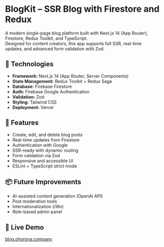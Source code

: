 # BlogKit – SSR Blog with Firestore and Redux

A modern single-page blog platform built with Next.js 14 (App Router), Firestore, Redux Toolkit, and TypeScript.  
Designed for content creators, this app supports full SSR, real-time updates, and advanced form validation with Zod.

## 🔧 Technologies

- **Framework:** Next.js 14 (App Router, Server Components)
- **State Management:** Redux Toolkit + Redux Saga
- **Database:** Firebase Firestore
- **Auth:** Firebase Google Authentication
- **Validation:** Zod
- **Styling:** Tailwind CSS
- **Deployment:** Vercel

## 🚀 Features

- Create, edit, and delete blog posts
- Real-time updates from Firestore
- Authentication with Google
- SSR-ready with dynamic routing
- Form validation via Zod
- Responsive and accessible UI
- ESLint + TypeScript strict mode

## 📦 Future Improvements

- AI-assisted content generation (OpenAI API)
- Post moderation tools
- Internationalization (i18n)
- Role-based admin panel

## 🔗 Live Demo

[blog.ohorona.company](https://blog.ohorona.company/)

